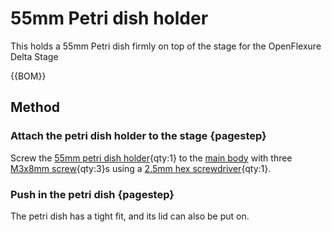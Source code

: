 # 55mm Petri dish holder

This holds a 55mm Petri dish firmly on top of the stage for the OpenFlexure Delta Stage

{{BOM}}

[55mm petri dish holder]: ../models/55mm_petri_dish_holder.stl "{cat:3DPrinted}"
[M3x8mm screw]: "{cat:part}"
[main body]: ../components/delta_stage_main_body.md "{cat:3DPrinted}"
[2.5mm hex screwdriver]: "{cat:tool}"

## Method

### Attach the petri dish holder to the stage {pagestep}

Screw the [55mm petri dish holder]{qty:1} to the [main body] with three [M3x8mm screw]{qty:3}s using a [2.5mm hex screwdriver]{qty:1}.  

### Push in the petri dish {pagestep}

The petri dish has a tight fit, and its lid can also be put on.

